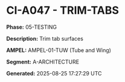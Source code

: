 # CI-A047 - TRIM-TABS

**Phase:** 05-TESTING

**Description:** Trim tab surfaces

**AMPEL:** AMPEL-01-TUW (Tube and Wing)

**Segment:** A-ARCHITECTURE

**Generated:** 2025-08-25 17:27:29 UTC
